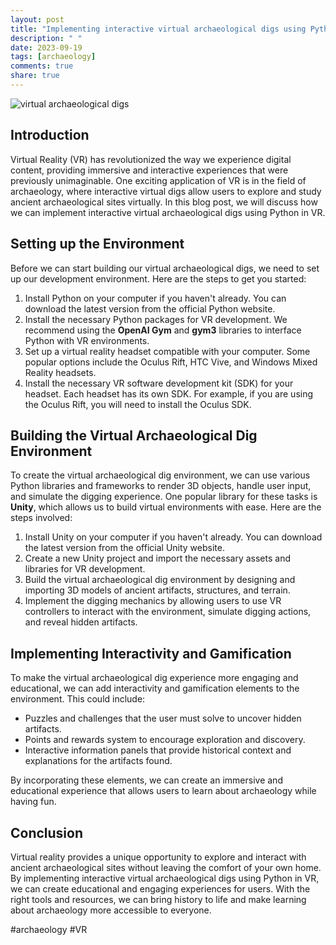 ```yaml
---
layout: post
title: "Implementing interactive virtual archaeological digs using Python in VR"
description: " "
date: 2023-09-19
tags: [archaeology]
comments: true
share: true
---
```


![virtual archaeological digs](https://imageurl.com)

## Introduction

Virtual Reality (VR) has revolutionized the way we experience digital content, providing immersive and interactive experiences that were previously unimaginable. One exciting application of VR is in the field of archaeology, where interactive virtual digs allow users to explore and study ancient archaeological sites virtually. In this blog post, we will discuss how we can implement interactive virtual archaeological digs using Python in VR.

## Setting up the Environment

Before we can start building our virtual archaeological digs, we need to set up our development environment. Here are the steps to get you started:

1. Install Python on your computer if you haven't already. You can download the latest version from the official Python website.
2. Install the necessary Python packages for VR development. We recommend using the **OpenAI Gym** and **gym3** libraries to interface Python with VR environments.
3. Set up a virtual reality headset compatible with your computer. Some popular options include the Oculus Rift, HTC Vive, and Windows Mixed Reality headsets.
4. Install the necessary VR software development kit (SDK) for your headset. Each headset has its own SDK. For example, if you are using the Oculus Rift, you will need to install the Oculus SDK.

## Building the Virtual Archaeological Dig Environment

To create the virtual archaeological dig environment, we can use various Python libraries and frameworks to render 3D objects, handle user input, and simulate the digging experience. One popular library for these tasks is **Unity**, which allows us to build virtual environments with ease. Here are the steps involved:

1. Install Unity on your computer if you haven't already. You can download the latest version from the official Unity website.
2. Create a new Unity project and import the necessary assets and libraries for VR development.
3. Build the virtual archaeological dig environment by designing and importing 3D models of ancient artifacts, structures, and terrain.
4. Implement the digging mechanics by allowing users to use VR controllers to interact with the environment, simulate digging actions, and reveal hidden artifacts.

## Implementing Interactivity and Gamification

To make the virtual archaeological dig experience more engaging and educational, we can add interactivity and gamification elements to the environment. This could include:

- Puzzles and challenges that the user must solve to uncover hidden artifacts.
- Points and rewards system to encourage exploration and discovery.
- Interactive information panels that provide historical context and explanations for the artifacts found.

By incorporating these elements, we can create an immersive and educational experience that allows users to learn about archaeology while having fun.

## Conclusion

Virtual reality provides a unique opportunity to explore and interact with ancient archaeological sites without leaving the comfort of your own home. By implementing interactive virtual archaeological digs using Python in VR, we can create educational and engaging experiences for users. With the right tools and resources, we can bring history to life and make learning about archaeology more accessible to everyone.

#archaeology #VR